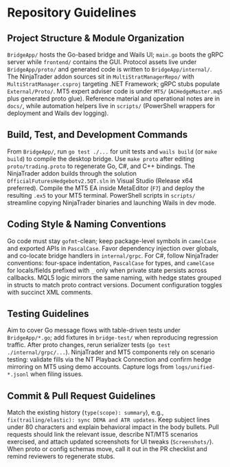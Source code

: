 # Repository Guidelines

## Project Structure & Module Organization
`BridgeApp/` hosts the Go-based bridge and Wails UI; `main.go` boots the gRPC server while `frontend/` contains the GUI. Protocol assets live under `BridgeApp/proto/` and generated code is written to `BridgeApp/internal/`. The NinjaTrader addon sources sit in `MultiStratManagerRepo/` with `MultiStratManager.csproj` targeting .NET Framework; gRPC stubs populate `External/Proto/`. MT5 expert adviser code is under `MT5/` (`ACHedgeMaster.mq5` plus generated proto glue). Reference material and operational notes are in `docs/`, while automation helpers live in `scripts/` (PowerShell wrappers for deployment and Wails dev logging).

## Build, Test, and Development Commands
From `BridgeApp/`, run `go test ./...` for unit tests and `wails build` (or `make build`) to compile the desktop bridge. Use `make proto` after editing `proto/trading.proto` to regenerate Go, C#, and C++ bindings. The NinjaTrader addon builds through the solution `OfficialFuturesHedgebotv2.5QT.sln` in Visual Studio (Release x64 preferred). Compile the MT5 EA inside MetaEditor (`F7`) and deploy the resulting `.ex5` to your MT5 terminal. PowerShell scripts in `scripts/` streamline copying NinjaTrader binaries and launching Wails in dev mode.

## Coding Style & Naming Conventions
Go code must stay `gofmt`-clean; keep package-level symbols in `camelCase` and exported APIs in `PascalCase`. Favor dependency injection over globals, and co-locate bridge handlers in `internal/grpc`. For C#, follow NinjaTrader conventions: four-space indentation, `PascalCase` for types, and `camelCase` for locals/fields prefixed with `_` only when private state persists across callbacks. MQL5 logic mirrors the same naming, with hedge states grouped in structs to match proto contract versions. Document configuration toggles with succinct XML comments.

## Testing Guidelines
Aim to cover Go message flows with table-driven tests under `BridgeApp/*.go`; add fixtures in `bridge-test/` when reproducing regression traffic. After proto changes, rerun serializer tests (`go test ./internal/grpc/...`). NinjaTrader and MT5 components rely on scenario testing: validate fills via the NT Playback Connection and confirm hedge mirroring on MT5 using demo accounts. Capture logs from `logs/unified-*.jsonl` when filing issues.

## Commit & Pull Request Guidelines
Match the existing history (`type(scope): summary`), e.g., `fix(trailing/elastic): sync DEMA and ATR updates`. Keep subject lines under 80 characters and explain behavioral impact in the body bullets. Pull requests should link the relevant issue, describe NT/MT5 scenarios exercised, and attach updated screenshots for UI tweaks (`Screenshots/`). When proto or config schemas move, call it out in the PR checklist and remind reviewers to regenerate stubs.

